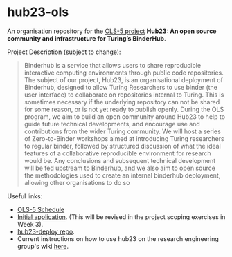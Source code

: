 # hub23-ols
An organisation repository for the [OLS-5 project](https://openlifesci.org/ols-5/projects-participants/) **Hub23: An open source community and infrastructure for Turing’s BinderHub**. 

Project Description (subject to change):

> Binderhub is a service that allows users to share reproducible interactive computing environments through public code repositories. The subject of our project, Hub23, is an organisational deployment of Binderhub, designed to allow Turing Researchers to use binder (the user interface) to collaborate on repositories internal to Turing. This is sometimes necessary if the underlying repository can not be shared for some reason, or is not yet ready to publish openly. During the OLS program, we aim to build an open community around Hub23 to help to guide future technical developments, and encourage use and contributions from the wider Turing community. We will host a series of Zero-to-Binder workshops aimed at introducing Turing researchers to regular binder, followed by structured discussion of what the ideal features of a collaborative reproducible environment for research would be. Any conclusions and subsequent technical development will be fed upstream to Binderhub, and we also aim to open source the methodologies used to create an internal binderhub deployment, allowing other organisations to do so


Useful links: 

- [OLS-5 Schedule](https://openlifesci.org/ols-5)
- [Initial application](https://docs.google.com/document/d/1HDhUFCaDUDiQsY3NPhsJ395FFTHaQgZee9Idigzh-_A/edit#heading=h.gjdgxs). (This will be revised in the project scoping exercises in Week 3).
- [hub23-deploy repo](https://github.com/alan-turing-institute/hub23-deploy#books-documentation). 
- Current instructions on how to use hub23 on the research engineering group's wiki [here](https://github.com/alan-turing-institute/Hut23/wiki/How-to-use-Hub23:-the-Turing-BinderHub).



